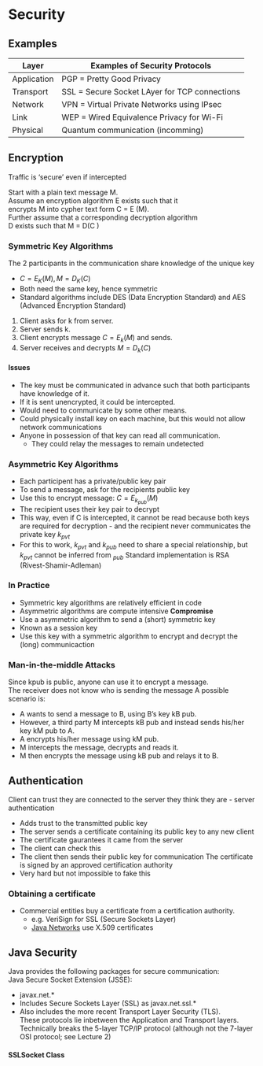 # Security
## Examples

| Layer       | Examples of Security Protocols                |
| ----------- | --------------------------------------------- |
| Application | PGP = Pretty Good Privacy                     |
| Transport   | SSL = Secure Socket LAyer for TCP connections |
| Network     | VPN = Virtual Private Networks using IPsec    |
| Link        | WEP = Wired Equivalence Privacy for Wi-Fi     |
| Physical    | Quantum communication (incomming)             |

## Encryption
Traffic is ‘secure’ even if intercepted

Start with a plain text message M.  
Assume an encryption algorithm E exists such that it  
encrypts M into cypher text form C = E (M).  
Further assume that a corresponding decryption algorithm  
D exists such that M = D(C )
### Symmetric Key Algorithms
The 2 participants in the communication share knowledge of the unique key
- $C = E_K(M), M = D_K(C)$
- Both need the same key, hence symmetric
- Standard algorithms include DES (Data Encryption Standard) and AES (Advanced Encryption Standard)
1. Client asks for k from server.  
2. Server sends k.  
3. Client encrypts message $C = E_k (M)$ and sends.  
4. Server receives and decrypts $M = D_k (C )$
#### Issues
- The key must be communicated in advance such that both participants have knowledge of it.  
- If it is sent unencrypted, it could be intercepted.  
- Would need to communicate by some other means.  
- Could physically install key on each machine, but this would not allow network communications
- Anyone in possession of that key can read all communication.  
	- They could relay the messages to remain undetected

### Asymmetric Key Algorithms
- Each participent has a private/public key pair
- To send a message, ask for the recipients public key
- Use this to encrypt message: $C = E_{k_{pub}}(M)$
- The recipient uses their key pair to decrypt
- This way, even if C is intercepted, it cannot be read because both keys are required for decryption - and the recipient never communicates the private key $k_{pvt}$
- For this to work, $k_{pvt}$ and $k_{pub}$ need to share a special relationship, but $k_{pvt}$ cannot be inferred from $_{pub}$ Standard implementation is RSA (Rivest-Shamir-Adleman)

### In Practice
- Symmetric key algorithms are relatively efficient in code
- Asymmetric algorithms are compute intensive
**Compromise**
- Use a asymmetric algorithm to send a (short) symmetric key
- Known as a session key
- Use this key with a symmetric algorithm to encrypt and decrypt the (long) communicaction

### Man-in-the-middle Attacks
Since kpub is public, anyone can use it to encrypt a message.  
The receiver does not know who is sending the message
A possible scenario is:  
- A wants to send a message to B, using B’s key kB pub. 
- However, a third party M intercepts kB pub and instead sends his/her key kM pub to A.
- A encrypts his/her message using kM pub.  
- M intercepts the message, decrypts and reads it.  
- M then encrypts the message using kB pub and relays it to B.  
## Authentication
Client can trust they are connected to the server they think they are - server authentication
- Adds trust to the transmitted public key
- The server sends a certificate containing its public key to any new client
- The certificate gaurantees it came from the server
- The client can check this
- The client then sends their public key for communication
The certificate is signed by an approved certification authority
- Very hard but not impossible to fake this

### Obtaining a certificate
- Commercial entities buy a certificate from a certification authority. 
	-  e.g. VeriSign for SSL (Secure Sockets Layer)
	- [Java Networks](Java%20Networks.md) use X.509 certificates

## Java Security
Java provides the following packages for secure communication:  
Java Secure Socket Extension (JSSE):  
- javax.net.*  
- Includes Secure Sockets Layer (SSL) as javax.net.ssl.*  
- Also includes the more recent Transport Layer Security (TLS).  
These protocols lie inbetween the Application and Transport layers.  
Technically breaks the 5-layer TCP/IP protocol (although not the 7-layer OSI protocol; see Lecture 2)
#### SSLSocket Class
